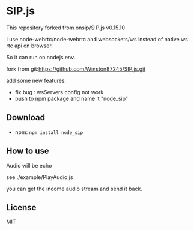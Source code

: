 # SIP.js

This repository forked from onsip/SIP.js v0.15.10

I use node-webrtc/node-webrtc and websockets/ws instead of native ws rtc api on browser.

So it can run on nodejs env.

fork from git:https://github.com/Winston87245/SIP.js.git

add some new features:
- fix bug : wsServers config not work
- push to npm package and name it "node_sip"

## Download

* npm: `npm install node_sip`

## How to use

Audio will be echo

see ./example/PlayAudio.js

you can get the income audio stream and send it back.

## License
MIT
